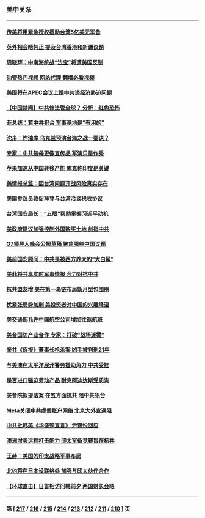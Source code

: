 ### 美中关系
---
#### [传美将用紧急授权援助台湾5亿美元军备](../../pages/nf1412576/n13989283.md?05061645) 
#### [英外相会晤韩正 提及台湾香港和新疆议题](../../pages/nf1412576/n13989122.md?05061645) 
#### [周晓辉：中南海统战“法宝”将遭美国反制](../../pages/nf1412576/n13989154.md?05061645) 
#### [油管热门视频 网站代理 翻墙必看视频](http://138.2.39.72:81/youtube.html?epic-marker?05061645)
#### [美国将在APEC会议上跟中共谈经济胁迫问题](../../pages/nf1412576/n13989136.md?05061645) 
#### [【中国禁闻】中共修法管全球？ 分析：红色恐怖](../../pages/nf1412576/n13988360.md?05061645) 
#### [菲总统：若中共犯台 军事基地是“有用的”](../../pages/nf1412576/n13988599.md?05061645) 
#### [沈舟：炸油库 乌克兰预演台海之战一要诀？](../../pages/nf1412576/n13988506.md?05061645) 
#### [专家：中共航母更像宣传品 军演只是作秀](../../pages/nf1412576/n13988562.md?05061645) 
#### [苹果加速从中国转移产能 库克称印度是关键](../../pages/nf1412576/n13988511.md?05061645) 
#### [美情报总监：因台湾问题开战风险真实存在](../../pages/nf1412576/n13988328.md?05061645) 
#### [美国参议员敦促拜登与台湾洽谈税收协议](../../pages/nf1412576/n13988412.md?05061645) 
#### [台湾国安局长：“五眼”帮助掌握习近平动机](../../pages/nf1412576/n13988253.md?05061645) 
#### [美政府提议加强控制外国购买土地 剑指中共](../../pages/nf1412576/n13988289.md?05061645) 
#### [G7领导人峰会公报草稿 聚焦哪些中国议题](../../pages/nf1412576/n13988218.md?05061645) 
#### [美前国安顾问：中共是被西方养大的“大白鲨”](../../pages/nf1412576/n13987961.md?05061645) 
#### [美菲将共享实时军事情报 合力对抗中共](../../pages/nf1412576/n13987898.md?05061645) 
#### [抗共盟友增 美在第一岛链布局新月型包围圈](../../pages/nf1412576/n13987651.md?05061645) 
#### [忧紧张局势加剧 美投资者对中国的兴趣降温](../../pages/nf1412576/n13987377.md?05061645) 
#### [美交通部允许中国航空公司增加往返航班](../../pages/nf1412576/n13987527.md?05061645) 
#### [美台国防产业合作 专家：打破“战场迷雾”](../../pages/nf1412576/n13987469.md?05061645) 
#### [亲共《侨报》董事长枪杀案 凶手被判刑21年](../../pages/nf1412576/n13987506.md?05061645) 
#### [与美澳在太平洋展开警务援助角力 中共受挫](../../pages/nf1412576/n13987499.md?05061645) 
#### [是否进口强迫劳动产品 耐克阿迪达斯受质询](../../pages/nf1412576/n13987446.md?05061645) 
#### [美参院拟提法案 在五方面抗共 阻中共犯台](../../pages/nf1412576/n13987463.md?05061645) 
#### [Meta关闭中共虚假账户网络 北京大外宣遇阻](../../pages/nf1412576/n13987409.md?05061645) 
#### [中共批韩美《华盛顿宣言》 尹锡悦回应](../../pages/nf1412576/n13987165.md?05061645) 
#### [澳洲增强远程打击能力 印太军备竞赛旨在抗共](../../pages/nf1412576/n13986157.md?05061645) 
#### [王赫：美国的印太战略军事布局](../../pages/nf1412576/n13987265.md?05061645) 
#### [北约将在日本设联络处 加强与印太伙伴合作](../../pages/nf1412576/n13987170.md?05061645) 
#### [【环球直击】日首相访问韩前夕 两国财长会晤](../../pages/nf1412576/n13987161.md?05061645) 

---
#### 第 [ [217](./217.md?05061645) / [216](./216.md?05061645) / [215](./215.md?05061645) / [214](./214.md?05061645) / [213](./213.md?05061645) / [212](./212.md?05061645) / [211](./211.md?05061645) / [210](./210.md?05061645) ] 页
